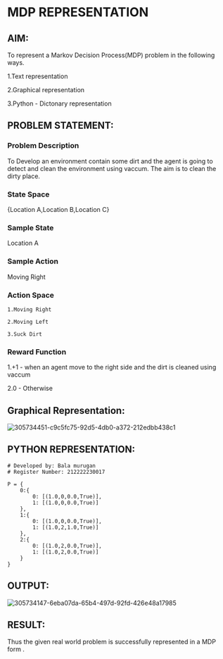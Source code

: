 # MDP REPRESENTATION

## AIM:
To represent a Markov Decision Process(MDP) problem in the following ways.

1.Text representation

2.Graphical representation

3.Python - Dictonary representation

## PROBLEM STATEMENT:

### Problem Description
To Develop an environment contain some dirt and the agent is going to detect and clean the environment using vaccum. The aim is to clean the dirty place.

### State Space

{Location A,Location B,Location C}


### Sample State
Location A

### Sample Action
Moving Right

### Action Space 
```
1.Moving Right

2.Moving Left

3.Suck Dirt
```

### Reward Function
1.+1 - when an agent move to the right side and the dirt is cleaned using vaccum

2.0 - Otherwise

## Graphical Representation:

![305734451-c9c5fc75-92d5-4db0-a372-212edbb438c1](https://github.com/user-attachments/assets/276d9565-f3d1-4e91-b79b-9d806b607891)


## PYTHON REPRESENTATION:
```
# Developed by: Bala murugan
# Register Number: 212222230017

P = {
    0:{
        0: [(1.0,0,0.0,True)],
        1: [(1.0,0,0.0,True)]
    },
    1:{
        0: [(1.0,0,0.0,True)],
        1: [(1.0,2,1.0,True)]
    },
    2:{
        0: [(1.0,2,0.0,True)],
        1: [(1.0,2,0.0,True)]
    }
}

```
## OUTPUT:


![305734147-6eba07da-65b4-497d-92fd-426e48a17985](https://github.com/user-attachments/assets/150166d4-abda-4109-b397-026f3e0f52d6)


## RESULT:
Thus the given real world problem is successfully represented in a MDP form .

